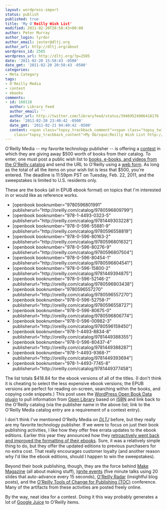 ```yaml
---
layout: wordpress-import
status: publish
published: true
title: 'My O'Reilly Wish List'
modified: 2011-02-20T20:58:43+00:00
author: Peter Murray
author_login: lyrdor
author_email: jester@dltj.org
author_url: http://dltj.org/about
wordpress_id: 2505
wordpress_url: http://dltj.org/?p=2505
date: '2011-02-20 15:58:43 -0500'
date_gmt: '2011-02-20 20:58:43 -0500'
categories:
- Meta Category
tags:
- O'Reilly Media
- contest
- ebooks
comments:
- id: 160118
  author: Library Feed
  author_email: ''
  author_url: http://twitter.com/libraryfeed/status/39469524906418176
  date: '2011-02-20 23:40:42 -0500'
  date_gmt: '2011-02-21 04:40:42 -0500'
  content: <span class="topsy_trackback_comment"><span class="topsy_twitter_username"><span
    class="topsy_trackback_content">My O&rsquo;Reilly Wish List http://bit.ly/gAxhvS</span></span>
---
```

<p>O'Reilly Media -- my favorite technology publisher -- is offering a <a href="http://web.archive.org/web/20110325004118/http://oreilly.com:80/new-year-2011-rules.csp" title="New Year, New You: Rules | O&#039;Reilly Media">contest</a> in which they are giving away $500 worth of books from their catalog.  To enter, one must post a public wish list to <a href="http://oreilly.com/store/publisher/oreillycomplete.html" title="O'Reilly Media - Bookstore: Complete List of O'Reilly Titles">books, e-books, and videos from the O'Reilly catalog</a> and send the URL to O'Reilly using a <a href="http://www.oreillynet.com/oreilly/new-year-2011-enter.csp" title="New Year, New You: Submit Your List | O'Reilly Media">web form</a>.  As long as the total of all the items on your wish list is less that $500, you're entered.  The deadline is 11:59pm PST on Tuesday, Feb. 22, 2011, and the sweepstakes is limited to U.S. residents only.</p>
<p>These are the books (all in EPUB ebook format) on topics that I'm interested in or would like as reference works.</p>
<ul>
<li>[openbook booknumber="9780596801991" publisherurl="http://oreilly.com/catalog/9780596809799"] <br clear="all" /></li>
<li>[openbook booknumber="978-1-4493-0323-5" publisherurl="http://oreilly.com/catalog/9781449303228"] <br clear="all" /></li>
<li>[openbook booknumber="978-0-596-55881-9" publisherurl="http://oreilly.com/catalog/9780596558819"] <br clear="all" /></li>
<li>[openbook booknumber="978-0-596-80163-2" publisherurl="http://oreilly.com/catalog/9780596801632"] <br clear="all" /></li>
<li>[openbook booknumber="978-0-596-80276-9" publisherurl="http://oreilly.com/catalog/9780596807504"] <br clear="all" /></li>
<li>[openbook booknumber="978-0-596-80454-1" publisherurl="http://oreilly.com/catalog/9780596804541"] <br clear="all" /></li>
<li>[openbook booknumber="978-0-596-15800-2" publisherurl="http://oreilly.com/catalog/9781449394875"] <br clear="all" /></li>
<li>[openbook booknumber="978-0-596-52146-2" publisherurl="http://oreilly.com/catalog/9780596803438"] <br clear="all" /></li>
<li>[openbook booknumber="9780596557270" publisherurl="http://oreilly.com/catalog/9780596557270"] <br clear="all" /></li>
<li>[openbook booknumber="978-0-596-52758-7" publisherurl="http://oreilly.com/catalog/9780596558727"] <br clear="all" /></li>
<li>[openbook booknumber="978-0-596-80675-0" publisherurl="http://oreilly.com/catalog/9780596806774"] <br clear="all" /></li>
<li>[openbook booknumber="978-0-596-00982-3" publisherurl="http://oreilly.com/catalog/9780596159450"] <br clear="all" /></li>
<li>[openbook booknumber="978-1-4493-8834-8" publisherurl="http://oreilly.com/catalog/9781449388355"] <br clear="all" /></li>
<li>[openbook booknumber="978-0-596-80437-4" publisherurl="http://oreilly.com/catalog/9781449388287"] <br clear="all" /></li>
<li>[openbook booknumber="978-1-4493-9368-7" publisherurl="http://oreilly.com/catalog/9781449393694"] <br clear="all" /></li>
<li>[openbook booknumber="978-1-4493-7745-8" publisherurl="http://oreilly.com/catalog/9781449377458"] <br clear="all" /></li>
</ul>
<p>The list totals $418.84 for the ebook versions of all of the titles.  (I don't think it is cheating to select the less expensive ebook versions; the EPUB versions are perfect for reading on-screen, searching within the books, and copying code snippets.)  This post uses the <a href="http://wordpress.org/extend/plugins/openbook-book-data/" title="WordPress OpenBook Book Data Plugin">WordPress Open Book Data plugin</a> to pull information from <a href="http://openlibrary.org/" title="Open Library homepage">Open Library</a> based on <acronym title="International Standard Book Number">ISBN</acronym> and link back to the O'Reilly catalog (via the publisher name in the above list; link to the O'Reilly Media catalog entry are a requirement of a contest entry).</p>
<p>I don't think I've mentioned O'Reilly Media on <i><acronym title="Disruptive Library Technology Jester">DLTJ</acronym></i> before, but they really are my favorite technology publisher.  If we were to focus on just their book publishing activities, I like how they offer free errata updates to the ebook editions.  Earlier this year they announced how they <a href="http://friendfeed.com/dltj/d67fa6f4/i-just-redownloaded-my-purchased-ebook-files" title="I just redownloaded my purchased #ebook files... - Peter Murray - FriendFeed">retroactively went back and improved the formatting of their ebooks</a>.  Sure, it was a relatively simple thing to do, but they offer the updated editions to previous purchasers for no extra cost.  That really encourages customer loyalty (and another reason why I'd like the ebook editions, should I happen to win the sweepstakes).</p>
<p>Beyond their book publishing, though, they are the force behind <a href="http://makezine.com/" title="DIY Projects, Inspiration, How-tos, Hacks, Mods &amp; More @ Makezine.com - Tweak Technology to Your Will">Make Magazine</a> (all about making stuff), <a href="http://igniteshow.com/" title="Ignite Talk Videos">Ignite events</a> (five minute talks using 20 slides that auto-advance every 15 seconds), <a href="http://radar.oreilly.com/" title="O'Reilly Radar - Insight, analysis, and research about emerging technologies">O'Reilly Radar</a> (insightful blog posts), and the <a href="http://www.toccon.com/" title="O'Reilly Tools of Change for Publishing Conference">O'Reilly Tools of Change for Publishing (TOC)</a> conference.  Many of the artifacts from these activities are posted freely online.</p>
<p>By the way, neat idea for a contest.  Doing it this way probably generates a lot of <a href="http://c2.com/cgi/wiki?GoogleJuice" title="Google Juice definition">Google Juice</a> to O'Reilly items.</p>
